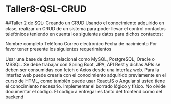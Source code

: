 # Taller8-QSL-CRUD

##Taller 2 de SQL: Creando un CRUD
Usando el conocimiento adquirido en clase, realizar un CRUD de un sistema para poder llevar el control contactos telefónicos teniendo en cuenta los siguientes datos para dichos contactos:

Nombre completo
Teléfono
Correo electrónico
Fecha de nacimiento
Por favor tener presente los siguientes requerimientos

Usar una base de datos relacional como MySQL, PostgreSQL, Oracle o MSSQL.
Se debe trabajar con Spring Boot, JPA, API Rest y dichas APIs se deben ser consumidas con fetch o Axios desde una interfaz web.
Para la interfaz web puede crearla con el conocimiento adquirido previamente en el curso de HTML, como también puede usar ReactJS o Angular si usted tiene el conocimiento necesario.
Implementar el borrado lógico y físico.
No olvide documentar el código.
El código a entregar es tanto del frontend como del backend
